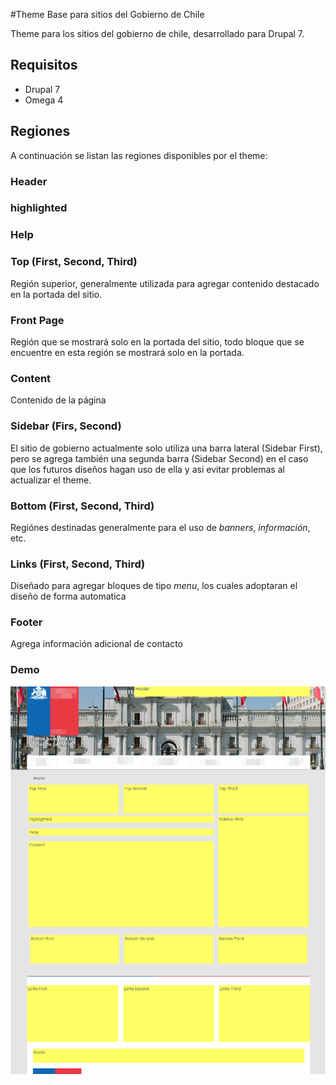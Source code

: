 #Theme Base para sitios del Gobierno de Chile

Theme para los sitios del gobierno de chile, desarrollado para Drupal 7. 

## Requisitos
- Drupal 7
- Omega 4

## Regiones

A continuación se listan las regiones disponibles por el theme:

### Header

### highlighted

### Help

### Top (First, Second, Third)

Región superior, generalmente utilizada para agregar contenido destacado en la portada del sitio.

### Front Page

Región que se mostrará solo en la portada del sitio, todo bloque que se encuentre en esta región se mostrará solo en la portada.

### Content

Contenido de la página

### Sidebar (Firs, Second)

El sitio de gobierno actualmente solo utiliza una barra lateral (Sidebar First), pero se agrega también una segunda barra (Sidebar Second) en el caso que los futuros diseños hagan uso de ella y asi evitar problemas al actualizar el theme. 

### Bottom (First, Second, Third)

Regiónes destinadas generalmente para el uso de _banners_, _información_, etc.

### Links (First, Second, Third)

Diseñado para agregar bloques de tipo _menu_, los cuales adoptaran el diseño de forma automatica

### Footer

Agrega información adicional de contacto

### Demo
![Demostración de las regiones](https://raw.githubusercontent.com/Tifon-/gob_cl/7.x-1.x/demo-region.png)

